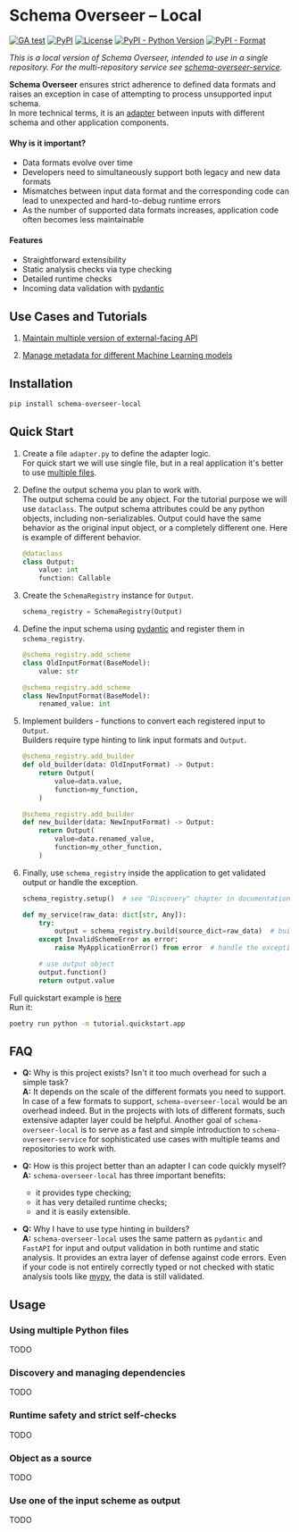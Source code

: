# Schema Overseer – Local

[![GA test](https://github.com/Schema-Overseer/schema-overseer-local/actions/workflows/test.yml/badge.svg)](https://github.com/Schema-Overseer/schema-overseer-local/actions)
[![PyPI](https://img.shields.io/pypi/v/schema-overseer-local)](https://pypi.org/project/schema-overseer-local/)
[![License](https://img.shields.io/pypi/l/schema-overseer-local)](./LICENSE)
[![PyPI - Python Version](https://img.shields.io/pypi/pyversions/schema-overseer-local)](https://pypi.org/project/schema-overseer-local/)
[![PyPI - Format](https://img.shields.io/pypi/format/schema-overseer-local)](https://pypi.org/project/schema-overseer-local/)


*This is a local version of Schema Overseer, intended to use in a single repository. For the multi-repository service see [schema-overseer-service](https://github.com/Schema-Overseer/schema-overseer-service).*

**Schema Overseer** ensures strict adherence to defined data formats and raises an exception in case of attempting to process unsupported input schema.<br>
In more technical terms, it is an [adapter](https://en.wikipedia.org/wiki/Adapter_pattern) between inputs with different schema and other application components.

#### Why is it important?
- Data formats evolve over time
- Developers need to simultaneously support both legacy and new data formats
- Mismatches between input data format and the corresponding code can lead to unexpected and hard-to-debug runtime errors
- As the number of supported data formats increases, application code often becomes less maintainable

#### Features
- Straightforward extensibility
- Static analysis checks via type checking
- Detailed runtime checks
- Incoming data validation with [pydantic](https://docs.pydantic.dev/)


## Use Cases and Tutorials

1. [Maintain multiple version of external-facing API](/tutorial)

2. [Manage metadata for different Machine Learning models](TODO)


## Installation

```bash
pip install schema-overseer-local
```

## Quick Start

1. Create a file `adapter.py` to define the adapter logic.<br>
For quick start we will use single file, but in a real application it's better to use [multiple files](#using-miltiple-python-files).

2. Define the output schema you plan to work with.<br>
The output schema could be any object. For the tutorial purpose we will use `dataclass`. The output schema attributes could be any python objects, including non-serializables. Output could have the same behavior as the original input object, or a completely different one. Here is example of different behavior.

    ```python
    @dataclass
    class Output:
        value: int
        function: Callable
    ```

3. Create the `SchemaRegistry` instance for `Output`.

    ```python
    schema_registry = SchemaRegistry(Output)
    ```

4. Define the input schema using [pydantic](https://docs.pydantic.dev/) and register them in `schema_registry`.

    ```python
    @schema_registry.add_scheme
    class OldInputFormat(BaseModel):
        value: str

    @schema_registry.add_scheme
    class NewInputFormat(BaseModel):
        renamed_value: int
    ```

5. Implement builders - functions to convert each registered input to `Output`.<br>
Builders require type hinting to link input formats and `Output`.

    ```python
    @schema_registry.add_builder
    def old_builder(data: OldInputFormat) -> Output:
        return Output(
            value=data.value,
            function=my_function,
        )

    @schema_registry.add_builder
    def new_builder(data: NewInputFormat) -> Output:
        return Output(
            value=data.renamed_value,
            function=my_other_function,
        )
    ```

6. Finally, use `schema_registry` inside the application to get validated output or handle the exception.

    ```python
    schema_registry.setup()  # see "Discovery" chapter in documentation

    def my_service(raw_data: dict[str, Any]):
        try:
            output = schema_registry.build(source_dict=raw_data)  # build output object
        except InvalidSchemeError as error:
            raise MyApplicationError() from error  # handle the exception

        # use output object
        output.function()
        return output.value
    ```


Full quickstart example is [here](/tutorial/quickstart)<br>
Run it:
```bash
poetry run python -m tutorial.quickstart.app
```


## FAQ

- **Q:** Why is this project exists? Isn't it too much overhead for such a simple task?<br>
  **A:** It depends on the scale of the different formats you need to support. In case of a few formats to support, `schema-overseer-local` would be an overhead indeed. But in the projects with lots of different formats, such extensive adapter layer could be helpful. Another goal of `schema-overseer-local` is to serve as a fast and simple introduction to `schema-overseer-service` for sophisticated use cases with multiple teams and repositories to work with.

- **Q:** How is this project better than an adapter I can code quickly myself?<br>
  **A:** `schema-overseer-local` has three important benefits:
    - it provides type checking;
    - it has very detailed runtime checks;
    - and it is easily extensible.

- **Q:** Why I have to use type hinting in builders?<br>
  **A:** `schema-overseer-local` uses the same pattern as `pydantic` and `FastAPI` for input and output validation in both runtime and static analysis. It provides an extra layer of defense against code errors. Even if your code is not entirely correctly typed or not checked with static analysis tools like [mypy](https://mypy-lang.org/), the data is still validated.


## Usage

### Using multiple Python files

TODO


### Discovery and managing dependencies

TODO


### Runtime safety and strict self-checks

TODO


### Object as a source

TODO


### Use one of the input scheme as output

TODO
